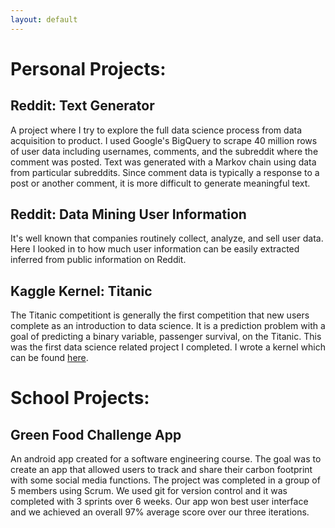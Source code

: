 ```yaml
---
layout: default
---
```


# **Personal Projects:**


## Reddit: Text Generator

A project where I try to explore the full data science process from data acquisition to product. I used Google's BigQuery to scrape 40 million rows of user data including usernames, comments, and the subreddit where the comment was posted. Text was generated with a Markov chain using data from particular subreddits. Since comment data is typically a response to a post or another comment, it is more difficult to generate meaningful text.

## Reddit: Data Mining User Information

It's well known that companies routinely collect, analyze, and sell user data. Here I looked in to how much user information can be easily extracted inferred from public information on Reddit.

## Kaggle Kernel: Titanic

The Titanic competitiont is generally the first competition that new users complete as an introduction to data science. It is a prediction problem with a goal of predicting a binary variable, passenger survival, on the Titanic. This was the first data science related project I completed. I wrote a kernel which can be found [here](https://www.kaggle.com/mtourond/splitting-pclass-and-tuning-models). 

# **School Projects:**


## Green Food Challenge App

An android app created for a software engineering course. The goal was to create an app that allowed users to track and share their carbon footprint with some social media functions. The project was completed in a group of 5 members using Scrum. We used git for version control and it was completed with 3 sprints over 6 weeks. Our app won best user interface and we achieved an overall 97% average score over our three iterations.
